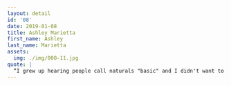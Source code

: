 ```yaml
---
layout: detail
id: '08'
date: 2019-01-08
title: Ashley Marietta
first_name: Ashley
last_name: Marietta
assets:
  img: ./img/000-11.jpg
quote: |
  “I grew up hearing people call naturals "basic" and I didn't want to be that, but I decided you can't truly "know yourself" if you're not fully accepting of all that you are, sans societal influence."
---
```

